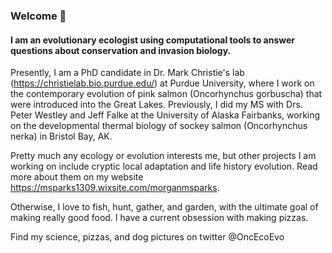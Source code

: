 ### Welcome 👋

#### I am an evolutionary ecologist using computational tools to answer questions about conservation and invasion biology.

Presently, I am a PhD candidate in Dr. Mark Christie's lab (https://christielab.bio.purdue.edu/) at Purdue University, where I work on the contemporary evolution of pink salmon (Oncorhynchus gorbuscha) that were introduced into the Great Lakes. Previously, I did my MS with Drs. Peter Westley and Jeff Falke at the University of Alaska Fairbanks, working on the developmental thermal biology of sockey salmon (Oncorhynchus nerka) in Bristol Bay, AK. 

Pretty much any ecology or evolution interests me, but other projects I am working on include cryptic local adaptation and life history evolution. Read more about them on my website https://msparks1309.wixsite.com/morganmsparks.

Otherwise, I love to fish, hunt, gather, and garden, with the ultimate goal of making really good food. I have a current obsession with making pizzas.

Find my science, pizzas, and dog pictures on twitter @OncEcoEvo

